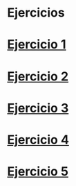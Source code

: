 # Ejercicios

# [Ejercicio 1](https://github.com/pespinas/HTML/tree/master/anclaje)
# [Ejercicio 2](https://github.com/pespinas/HTML/tree/master/clonar)
# [Ejercicio 3](https://github.com/pespinas/HTML/tree/master/clonar_patata)
# [Ejercicio 4](https://github.com/pespinas/HTML/tree/master/tablas)
# [Ejercicio 5](https://github.com/pespinas/HTML/tree/master/formulario)

